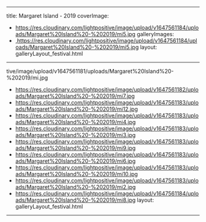
---
title: Margaret Island - 2019
coverImage:
  - https://res.cloudinary.com/lightpositive/image/upload/v1647561184/uploads/Margaret%20Island%20-%202019/mi5.jpg
galleryImages:
   - ,https://res.cloudinary.com/lightpositive/image/upload/v1647561184/uploads/Margaret%20Island%20-%202019/mi5.jpg
layout: galleryLayout_festival.html
---
tive/image/upload/v1647561181/uploads/Margaret%20Island%20-%202019/mi.jpg
   - https://res.cloudinary.com/lightpositive/image/upload/v1647561182/uploads/Margaret%20Island%20-%202019/mi7.jpg
   - https://res.cloudinary.com/lightpositive/image/upload/v1647561183/uploads/Margaret%20Island%20-%202019/mi12.jpg
   - https://res.cloudinary.com/lightpositive/image/upload/v1647561183/uploads/Margaret%20Island%20-%202019/mi4.jpg
   - https://res.cloudinary.com/lightpositive/image/upload/v1647561183/uploads/Margaret%20Island%20-%202019/mi3.jpg
   - https://res.cloudinary.com/lightpositive/image/upload/v1647561183/uploads/Margaret%20Island%20-%202019/mi9.jpg
   - https://res.cloudinary.com/lightpositive/image/upload/v1647561183/uploads/Margaret%20Island%20-%202019/mi6.jpg
   - https://res.cloudinary.com/lightpositive/image/upload/v1647561183/uploads/Margaret%20Island%20-%202019/mi10.jpg
   - https://res.cloudinary.com/lightpositive/image/upload/v1647561183/uploads/Margaret%20Island%20-%202019/mi2.jpg
   - https://res.cloudinary.com/lightpositive/image/upload/v1647561184/uploads/Margaret%20Island%20-%202019/mi8.jpg
layout: galleryLayout_festival.html
---
